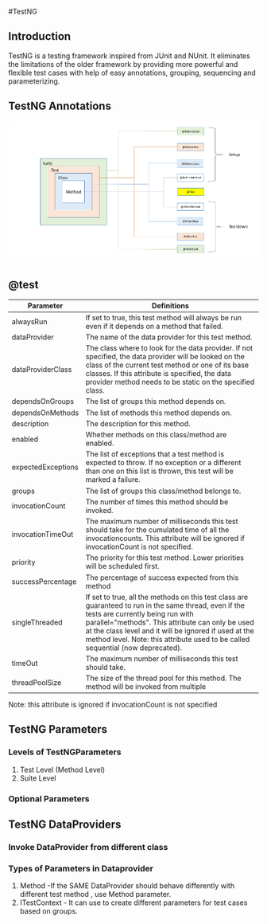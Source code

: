 #TestNG
## Introduction
TestNG is a testing framework inspired from JUnit and NUnit. It eliminates the limitations of the older framework by providing more powerful and flexible test cases with help of easy annotations, grouping, sequencing and parameterizing.
## TestNG Annotations
![TestNG Setup Teardown Annotation](TestNG_Setup_Teardown_Annotations.png)

## @test
|Parameter|Definitions|
|-----|------|
|alwaysRun|	If set to true, this test method will always be run even if it depends on a method that failed.|
|dataProvider|	The name of the data provider for this test method.|
|dataProviderClass|	The class where to look for the data provider. If not specified, the data provider will be looked on the class of the current test method or one of its base classes. If this attribute is specified, the data provider method needs to be static on the specified class.|
|dependsOnGroups|	The list of groups this method depends on.|
|dependsOnMethods|	The list of methods this method depends on.|
|description|	The description for this method.|
|enabled|	Whether methods on this class/method are enabled.|
|expectedExceptions|	The list of exceptions that a test method is expected to throw. If no exception or a different than one on this list is thrown, this test will be marked a failure.|
|groups|	The list of groups this class/method belongs to.|
|invocationCount|	The number of times this method should be invoked.|
|invocationTimeOut|	The maximum number of milliseconds this test should take for the cumulated time of all the invocationcounts. This attribute will be ignored if invocationCount is not specified.|
|priority|	The priority for this test method. Lower priorities will be scheduled first.|
|successPercentage|	The percentage of success expected from this method|
|singleThreaded|	If set to true, all the methods on this test class are guaranteed to run in the same thread, even if the tests are currently being run with parallel="methods". This attribute can only be used at the class level and it will be ignored if used at the method level. Note: this attribute used to be called sequential (now deprecated).|
|timeOut|	The maximum number of milliseconds this test should take.|
|threadPoolSize|	The size of the thread pool for this method. The method will be invoked from multiple |threads| as specified by invocationCount.|

Note: this attribute is ignored if invocationCount is not specified

## TestNG Parameters
### Levels of TestNGParameters
1. Test Level (Method Level)
2. Suite Level

### Optional Parameters 

## TestNG DataProviders
### Invoke DataProvider from different class
### Types of Parameters in Dataprovider
1. Method -If the SAME DataProvider should behave differently with different test method , use Method parameter.
2. ITestContext - It can use to create different parameters for test cases based on groups.